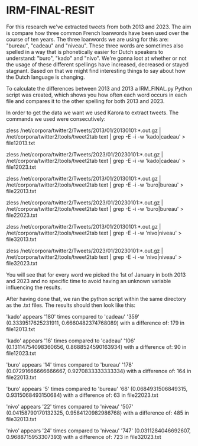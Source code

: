 # IRM-FINAL-RESIT

For this research we've extracted tweets from both 2013 and 2023. The aim is compare how three common French loanwords have been used over the course of ten years. The three loanwords we are using for this are: "bureau", "cadeau" and "niveau". These three words are sometimes also spelled in a way that is phonetically easier for Dutch speakers to understand: "buro", "kado" and "nivo". We're gonna loot at whether or not the usage of these different spellings have increased, decreased or stayed stagnant. Based on that we might find interesting things to say about how the Dutch language is changing. 

To calculate the differences between 2013 and 2013 a IRM_FINAL.py Python script was created, which shows you how often each word occurs in each file and compares it to the other spelling for both 2013 and 2023. 

In order to get the data we want we used Karora to extract tweets. The commands we used were consecutively:

zless /net/corpora/twitter2/Tweets/2013/01/20130101\:*.out.gz  | /net/corpora/twitter2/tools/tweet2tab text | grep -E -i -w 'kado|cadeau' > file12013.txt

zless /net/corpora/twitter2/Tweets/2023/01/20230101\:*.out.gz  | /net/corpora/twitter2/tools/tweet2tab text | grep -E -i -w 'kado|cadeau' > file12023.txt

zless /net/corpora/twitter2/Tweets/2013/01/20130101\:*.out.gz  | /net/corpora/twitter2/tools/tweet2tab text | grep -E -i -w 'buro|bureau' > file22013.txt

zless /net/corpora/twitter2/Tweets/2023/01/20230101\:*.out.gz  | /net/corpora/twitter2/tools/tweet2tab text | grep -E -i -w 'buro|bureau' > file22023.txt

zless /net/corpora/twitter2/Tweets/2013/01/20130101\:*.out.gz  | /net/corpora/twitter2/tools/tweet2tab text | grep -E -i -w 'nivo|niveau' > file32013.txt

zless /net/corpora/twitter2/Tweets/2023/01/20230101\:*.out.gz  | /net/corpora/twitter2/tools/tweet2tab text | grep -E -i -w 'nivo|niveau' > file32023.txt

You will see that for every word we picked the 1st of January in both 2013 and 2023 and no specific time to avoid having an unknown variable influencing the results.

After having done that, we ran the python script within the same directory as the .txt files.
The results should then look like this:

'kado' appears '180' times compared to 'cadeau' '359' (0.3339517625231911, 0.6660482374768089) with a difference of: 179 in file12013.txt

'kado' appears '16' times compared to 'cadeau' '106' (0.13114754098360656, 0.8688524590163934) with a difference of: 90 in file12023.txt

'buro' appears '14' times compared to 'bureau' '178' (0.07291666666666667, 0.9270833333333334) with a difference of: 164 in file22013.txt

'buro' appears '5' times compared to 'bureau' '68' (0.0684931506849315, 0.9315068493150684) with a difference of: 63 in file22023.txt

'nivo' appears '22' times compared to 'niveau' '507' (0.04158790170132325, 0.9584120982986768) with a difference of: 485 in file32013.txt

'nivo' appears '24' times compared to 'niveau' '747' (0.0311284046692607, 0.9688715953307393) with a difference of: 723 in file32023.txt
